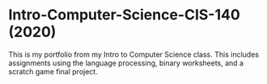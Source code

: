 # Intro-Computer-Science-CIS-140 (2020)

This is my portfolio from my Intro to Computer Science class. This includes assignments using the language processing, binary worksheets, and a scratch game final project.
